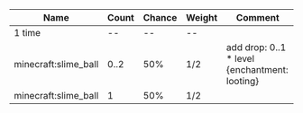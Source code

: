 | Name                 | Count | Chance | Weight | Comment                                       |
| -------------------- | ----- | ------ | ------ | --------------------------------------------- |
| 1 time               |    -- |     -- |     -- |                                               |
| minecraft:slime_ball |  0..2 |    50% |    1/2 | add drop: 0..1 * level {enchantment: looting} |
| minecraft:slime_ball |     1 |    50% |    1/2 |                                               |